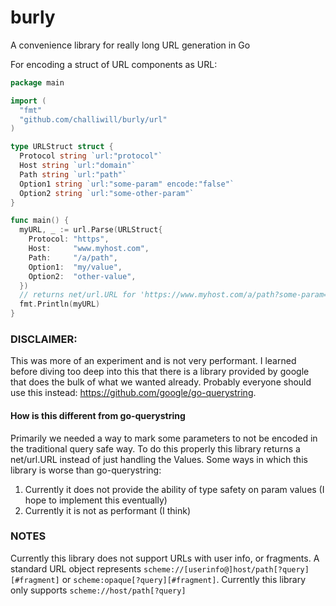 # burly
A convenience library for really long URL generation in Go

For encoding a struct of URL components as URL:

``` go
package main

import (
  "fmt"
  "github.com/challiwill/burly/url"
)

type URLStruct struct {
  Protocol string `url:"protocol"`
  Host string `url:"domain"`
  Path string `url:"path"`
  Option1 string `url:"some-param" encode:"false"`
  Option2 string `url:"some-other-param"`
}

func main() {
  myURL, _ := url.Parse(URLStruct{
    Protocol: "https",
    Host:     "www.myhost.com",
    Path:     "/a/path",
    Option1:  "my/value",
    Option2:  "other-value",
  })
  // returns net/url.URL for 'https://www.myhost.com/a/path?some-param=my/value&some-other-param=other%2Fvalue'
  fmt.Println(myURL)
}
```

### DISCLAIMER:
This was more of an experiment and is not very performant. I learned before diving too deep into this that there is a library provided by google that does the bulk of what we wanted already. Probably everyone should use this instead: https://github.com/google/go-querystring.

#### How is this different from go-querystring

Primarily we needed a way to mark some parameters to not be encoded in the traditional query safe way. To do this properly this library returns a net/url.URL instead of just handling the Values.
Some ways in which this library is worse than go-querystring:

1. Currently it does not provide the ability of type safety on param values (I hope to implement this eventually)
1. Currently it is not as performant (I think)

### NOTES

Currently this library does not support URLs with user info, or fragments. A standard URL object represents `scheme://[userinfo@]host/path[?query][#fragment]` or `scheme:opaque[?query][#fragment]`. Currently this library only supports `scheme://host/path[?query]`
